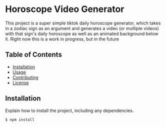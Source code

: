 # Horoscope Video Generator

This project is a super simple tiktok daily horoscope generator, which takes in a zodiac sign as an argument and generates a video (or multiple videos) with that sign's daily horoscope as well as an animated background below it. Right now this is a work in progress, but in the future 

## Table of Contents

- [Installation](#installation)
- [Usage](#usage)
- [Contributing](#contributing)
- [License](#license)

## Installation

Explain how to install the project, including any dependencies.

```bash
$ npm install
